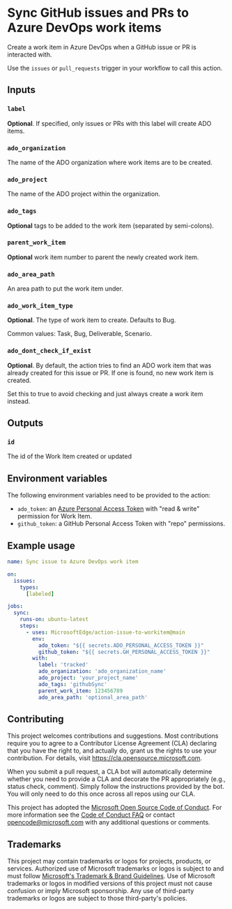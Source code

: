 # Sync GitHub issues and PRs to Azure DevOps work items

Create a work item in Azure DevOps when a GitHub issue or PR is interacted with.

Use the `issues` or `pull_requests` trigger in your workflow to call this action.

## Inputs

### `label`

**Optional**. If specified, only issues or PRs with this label will create ADO items.

### `ado_organization`

The name of the ADO organization where work items are to be created.

### `ado_project`

The name of the ADO project within the organization.

### `ado_tags`

**Optional** tags to be added to the work item (separated by semi-colons).

### `parent_work_item`

**Optional** work item number to parent the newly created work item.

### `ado_area_path`

An area path to put the work item under.

### `ado_work_item_type`

**Optional**. The type of work item to create. Defaults to Bug.

Common values: Task, Bug, Deliverable, Scenario.

### `ado_dont_check_if_exist`

**Optional**. By default, the action tries to find an ADO work item that was already created for this issue or PR. If one is found, no new work item is created.

Set this to true to avoid checking and just always create a work item instead.

## Outputs

### `id`

The id of the Work Item created or updated

## Environment variables

The following environment variables need to be provided to the action:

* `ado_token`: an [Azure Personal Access Token](https://docs.microsoft.com/azure/devops/organizations/accounts/use-personal-access-tokens-to-authenticate) with "read & write" permission for Work Item.
* `github_token`: a GitHub Personal Access Token with "repo" permissions.

## Example usage

```yaml
name: Sync issue to Azure DevOps work item

on:
  issues:
    types:
      [labeled]

jobs:
  sync:
    runs-on: ubuntu-latest
    steps:
      - uses: MicrosoftEdge/action-issue-to-workitem@main
        env:
          ado_token: "${{ secrets.ADO_PERSONAL_ACCESS_TOKEN }}"
          github_token: "${{ secrets.GH_PERSONAL_ACCESS_TOKEN }}"
        with:
          label: 'tracked'
          ado_organization: 'ado_organization_name'
          ado_project: 'your_project_name'
          ado_tags: 'githubSync'
          parent_work_item: 123456789
          ado_area_path: 'optional_area_path'
```

## Contributing

This project welcomes contributions and suggestions.  Most contributions require you to agree to a
Contributor License Agreement (CLA) declaring that you have the right to, and actually do, grant us
the rights to use your contribution. For details, visit https://cla.opensource.microsoft.com.

When you submit a pull request, a CLA bot will automatically determine whether you need to provide
a CLA and decorate the PR appropriately (e.g., status check, comment). Simply follow the instructions
provided by the bot. You will only need to do this once across all repos using our CLA.

This project has adopted the [Microsoft Open Source Code of Conduct](https://opensource.microsoft.com/codeofconduct/).
For more information see the [Code of Conduct FAQ](https://opensource.microsoft.com/codeofconduct/faq/) or
contact [opencode@microsoft.com](mailto:opencode@microsoft.com) with any additional questions or comments.

## Trademarks

This project may contain trademarks or logos for projects, products, or services. Authorized use of Microsoft 
trademarks or logos is subject to and must follow 
[Microsoft's Trademark & Brand Guidelines](https://www.microsoft.com/en-us/legal/intellectualproperty/trademarks/usage/general).
Use of Microsoft trademarks or logos in modified versions of this project must not cause confusion or imply Microsoft sponsorship.
Any use of third-party trademarks or logos are subject to those third-party's policies.
